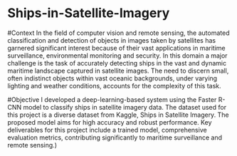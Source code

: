 # Ships-in-Satellite-Imagery

#Context
In the field of computer vision and remote sensing, the automated classification and detection of objects in images taken by satellites has garnered significant interest because of their vast applications in maritime surveillance, environmental monitoring and security. In this domain a major challenge is the task of accurately detecting ships in the vast and dynamic maritime landscape captured in satellite images. The need to discern small, often indistinct objects within vast oceanic backgrounds, under varying lighting and weather conditions, accounts for the complexity of this task.


#Objective
I developed a deep-learning-based system using the Faster R-CNN model to classify ships in satellite imagery data. The dataset used for this project is a diverse dataset from Kaggle, Ships in Satellite Imagery. The proposed model aims for high accuracy and robust performance. Key deliverables for this project include a trained model, comprehensive evaluation metrics, contributing significantly to maritime surveillance and remote sensing.)
